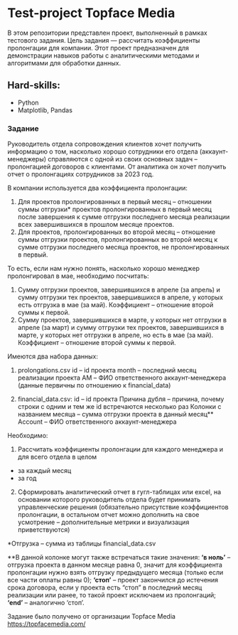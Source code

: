 # Test-project Topface Media

В этом репозитории представлен проект, выполненный в рамках тестового задания. Цель задания — рассчитать коэффициенты пролонгации для компании. Этот проект предназначен для демонстрации навыков работы с аналитическими методами и алгоритмами для обработки данных.

## Hard-skills:
* Python
* Matplotlib, Pandas

### __Задание__ ### 

Руководитель отдела сопровождения клиентов хочет получить информацию о том, насколько хорошо сотрудники его отдела (аккаунт-менеджеры) справляются с одной из своих основных задач – пролонгацией договоров с клиентами. От аналитика он хочет получить отчет о пролонгациях сотрудников за 2023 год. 

В компании используется два коэффициента пролонгации:
1.	Для проектов пролонгированных в первый месяц – отношении суммы отгрузки* проектов пролонгированных в первый месяц после завершения к сумме отгрузки последнего месяца реализации всех завершившихся в прошлом месяце проектов.
2.	Для проектов, пролонгированных во второй месяц – отношение суммы отгрузки проектов, пролонгированных во второй месяц к сумме отгрузки последнего месяца проектов, не пролонгированных в первый. 

То есть, если нам нужно понять, насколько хорошо менеджер пролонгировал в мае, необходимо посчитать:
1.	Сумму отгрузки проектов, завершившихся в апреле (за апрель) и сумму отгрузки тех проектов, завершившихся в апреле, у которых есть отгрузка в мае (за май). Коэффициент – отношение второй суммы к первой. 
2.	Сумму проектов, завершившихся в марте, у которых нет отгрузки в апреле (за март) и сумму отгрузки тех проектов, завершившихся в марте, у которых нет отгрузки в апреле, но есть в мае (за май). Коэффициент – отношение второй суммы к первой. 

Имеются два набора данных:
1.	prolongations.csv
	id – id проекта
	month – последний месяц реализации проекта
	AM – ФИО ответственного аккаунт-менеджера (данные первичны по отношению к financial_data)

2.	financial_data.csv:
	id – id проекта
	Причина дубля – причина, почему строки с одним и тем же id встречаются несколько раз
	Колонки с названием месяца – сумма отгрузки проекта в данный месяц**
  Account – ФИО ответственного аккаунт-менеджера

Необходимо: 
1.	Рассчитать коэффициенты пролонгации для каждого менеджера и для всего отдела в целом
  - за каждый месяц
  - за год
2.	Сформировать аналитический отчет в гугл-таблицах или excel, на основании которого руководитель отдела будет принимать управленческие решения (обязательно присутствие коэффициентов пролонгации, в остальном отчет можно дополнить на свое усмотрение – дополнительные метрики и визуализация приветствуются)


*Отгрузка – сумма из таблицы financial_data.csv

**В данной колонке могут также встречаться такие значения: __‘в ноль’__ –  отгрузка проекта в данном месяце равна 0, значит для коэффициента пролонгации нужно взять отгрузку предыдущего месяца (только если все части оплаты равны 0); __‘стоп’__ – проект закончился до истечения срока договора, если у проекта есть “стоп” в последний месяц реализации или ранее, то такой проект исключаем из пролонгаций; __‘end’__ – аналогично ‘стоп’.

Задание было получено от организации Topface Media <https://topfacemedia.com/>


